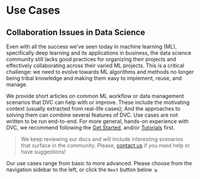 # Use Cases

## Collaboration Issues in Data Science

Even with all the success we've seen today in machine learning (ML),
specifically deep learning and its applications in business, the data science
community still lacks good practices for organizing their projects and
effectively collaborating across their varied ML projects. This is a critical
challenge: we need to evolve towards ML algorithms and methods no longer being
tribal knowledge and making them easy to implement, reuse, and manage.

We provide short articles on common ML workflow or data management scenarios
that DVC can help with or improve. These include the motivating context (usually
extracted from real-life cases); And the approaches to solving them can combine
several features of DVC. Use cases are not written to be run end-to-end. For
more general, hands-on experience with DVC, we recommend following the
[Get Started](/doc/tutorials/get-started), and/or [Tutorials](/doc/tutorials)
first.

> We keep reviewing our docs and will include interesting scenarios that surface
> in the community. Please, [contact us](/support) if you need help or have
> suggestions!

Our use cases range from basic to more advanced. Please choose from the
navigation sidebar to the left, or click the `Next` button below ↘
